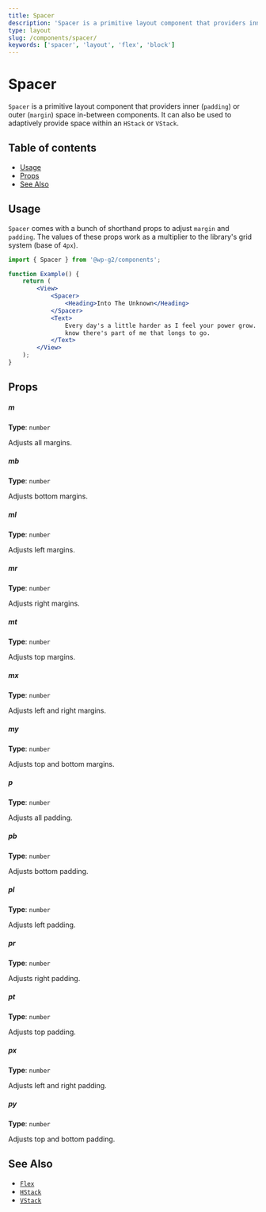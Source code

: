 ```yaml
---
title: Spacer
description: 'Spacer is a primitive layout component that providers inner (padding) or outer (margin) space in-between components. It can also be used to adaptively provide space within an HStack or VStack.'
type: layout
slug: /components/spacer/
keywords: ['spacer', 'layout', 'flex', 'block']
---
```


# Spacer

`Spacer` is a primitive layout component that providers inner (`padding`) or outer (`margin`) space in-between components. It can also be used to adaptively provide space within an `HStack` or `VStack`.

## Table of contents

<!-- START doctoc generated TOC please keep comment here to allow auto update -->
<!-- DON'T EDIT THIS SECTION, INSTEAD RE-RUN doctoc TO UPDATE -->

-   [Usage](#usage)
-   [Props](#props)
-   [See Also](#see-also)

<!-- END doctoc generated TOC please keep comment here to allow auto update -->

<!-- Automatically Generated. DO NOT EDIT THIS FILE. -->
<!-- Instead, edit packages/website/src/docs/components/foundations/spacer.mdx -->

<!-- props -->

<!-- Automatically Generated -->

## Usage

`Spacer` comes with a bunch of shorthand props to adjust `margin` and `padding`. The values of these props work as a multiplier to the library's grid system (base of `4px`).

```jsx live
import { Spacer } from '@wp-g2/components';

function Example() {
	return (
		<View>
			<Spacer>
				<Heading>Into The Unknown</Heading>
			</Spacer>
			<Text>
				Every day's a little harder as I feel your power grow. Don't you
				know there's part of me that longs to go.
			</Text>
		</View>
	);
}
```

## Props

##### m

**Type**: `number`

Adjusts all margins.

##### mb

**Type**: `number`

Adjusts bottom margins.

##### ml

**Type**: `number`

Adjusts left margins.

##### mr

**Type**: `number`

Adjusts right margins.

##### mt

**Type**: `number`

Adjusts top margins.

##### mx

**Type**: `number`

Adjusts left and right margins.

##### my

**Type**: `number`

Adjusts top and bottom margins.

##### p

**Type**: `number`

Adjusts all padding.

##### pb

**Type**: `number`

Adjusts bottom padding.

##### pl

**Type**: `number`

Adjusts left padding.

##### pr

**Type**: `number`

Adjusts right padding.

##### pt

**Type**: `number`

Adjusts top padding.

##### px

**Type**: `number`

Adjusts left and right padding.

##### py

**Type**: `number`

Adjusts top and bottom padding.

<!-- /Automatically Generated -->
<!-- /props -->

## See Also

-   [`Flex`](../flex/)
-   [`HStack`](../hstack/)
-   [`VStack`](../vstack/)
